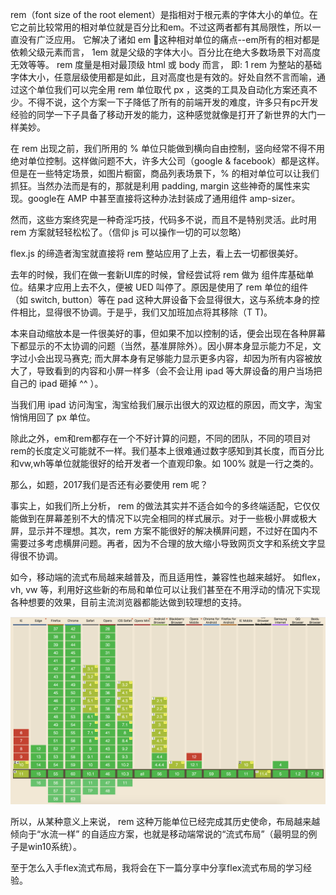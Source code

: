 rem（font size of the root element）是指相对于根元素的字体大小的单位。在它之前比较常用的相对单位就是百分比和em。不过这两者都有其局限性，所以一直没有广泛应用。 它解决了诸如 em 这种相对单位的痛点--em所有的相对都是依赖父级元素而言， 1em 就是父级的字体大小。百分比在绝大多数场景下对高度无效等等。 rem 度量是相对最顶级 html 或 body 而言， 即: 1 rem 为整站的基础字体大小，任意层级使用都是如此，且对高度也是有效的。好处自然不言而喻，通过这个单位我们可以完全用 rem 单位取代 px ，这类的工具及自动化方案还真不少。不得不说，这个方案一下子降低了所有的前端开发的难度，许多只有pc开发经验的同学一下子具备了移动开发的能力，这种感觉就像是打开了新世界的大门一样美妙。

在 rem 出现之前，我们所用的 % 单位只能做到横向自由控制，竖向经常不得不用绝对单位控制。这样做问题不大，许多大公司（google & facebook）都是这样。但是在一些特定场景，如图片橱窗，商品列表场景下，% 的相对单位可以让我们抓狂。当然办法而是有的，那就是利用 padding, margin 这些神奇的属性来实现。google在 AMP 中甚至直接将这种办法封装成了通用组件 amp-sizer。

然而，这些方案终究是一种奇淫巧技，代码多不说，而且不是特别灵活。此时用 rem 方案就轻轻松松了。（信仰 js 可以操作一切的可以忽略）

flex.js 的缔造者淘宝就直接将 rem 整站应用了上去，看上去一切都很美好。

去年的时候，我们在做一套新UI库的时候，曾经尝试将 rem 做为 组件库基础单位。结果才应用上去不久，便被 UED 叫停了。原因是使用了 rem 单位的组件（如 switch, button）等在 pad 这种大屏设备下会显得很大，这与系统本身的控件相比，显得很不协调。于是乎，我们又加班加点将其移除（T T)。

本来自动缩放本是一件很美好的事，但如果不加以控制的话，便会出现在各种屏幕下都显示的不太协调的问题（当然，基准屏除外）。因小屏本身显示能力不足，文字过小会出现马赛克; 而大屏本身有足够能力显示更多内容，却因为所有内容被放大了，导致看到的内容和小屏一样多（会不会让用 ipad 等大屏设备的用户当场把自己的 ipad 砸掉 ^^ ）。

当我们用 ipad 访问淘宝，淘宝给我们展示出很大的双边框的原因，而文字，淘宝悄悄用回了 px 单位。

除此之外，em和rem都存在一个不好计算的问题，不同的团队，不同的项目对rem的长度定义可能就不一样。我们基本上很难通过数字感知到其长度，而百分比和vw,wh等单位就能很好的给开发者一个直观印象。如 100% 就是一行之类的。

那么，如题，2017我们是否还有必要使用 rem 呢？

事实上，如我们所上分析， rem 的做法其实并不适合如今的多终端适配，它仅仅能做到在屏幕差别不大的情况下以完全相同的样式展示。对于一些极小屛或极大屛，显示并不理想。其次，rem 方案不能很好的解决横屛问题，不过好在国内不需要过多考虑横屏问题。再者，因为不合理的放大缩小导致网页文字和系统文字显得很不协调。

如今，移动端的流式布局越来越普及，而且适用性，兼容性也越来越好。
如flex，vh, vw 等，利用好这些新的布局和单位可以让我们甚至在不用浮动的情况下实现各种想要的效果，目前主流浏览器都能达做到较理想的支持。

![](https://raw.githubusercontent.com/lwdgit/blog/gh-pages/media/201708242241315.png)

所以，从某种意义上来说， rem 这种万能单位已经完成其历史使命，布局越来越倾向于“水流一样” 的自适应方案，也就是移动端常说的“流式布局”（最明显的例子是win10系统）。

至于怎么入手flex流式布局，我将会在下一篇分享中分享flex流式布局的学习经验。







